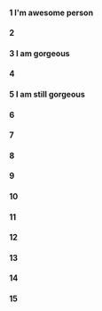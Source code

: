 #### 1 I'm awesome person
#### 2
#### 3 I am gorgeous
#### 4
#### 5 I am still gorgeous
#### 6
#### 7
#### 8
#### 9
#### 10
#### 11
#### 12
#### 13
#### 14
#### 15